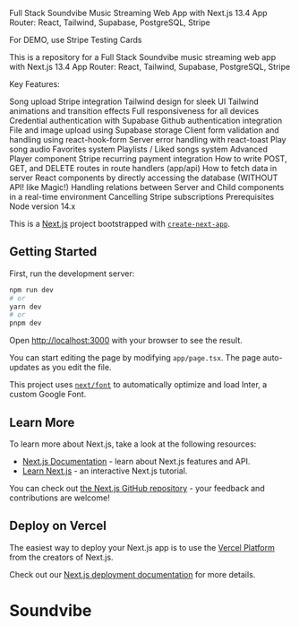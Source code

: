 Full Stack Soundvibe Music Streaming Web App with Next.js 13.4 App Router: React, Tailwind, Supabase, PostgreSQL, Stripe

For DEMO, use Stripe Testing Cards

This is a repository for a Full Stack Soundvibe music streaming web app with Next.js 13.4 App Router: React, Tailwind, Supabase, PostgreSQL, Stripe



Key Features:

Song upload
Stripe integration
Tailwind design for sleek UI
Tailwind animations and transition effects
Full responsiveness for all devices
Credential authentication with Supabase
Github authentication integration
File and image upload using Supabase storage
Client form validation and handling using react-hook-form
Server error handling with react-toast
Play song audio
Favorites system
Playlists / Liked songs system
Advanced Player component
Stripe recurring payment integration
How to write POST, GET, and DELETE routes in route handlers (app/api)
How to fetch data in server React components by directly accessing the database (WITHOUT API! like Magic!)
Handling relations between Server and Child components in a real-time environment
Cancelling Stripe subscriptions
Prerequisites
Node version 14.x



This is a [Next.js](https://nextjs.org/) project bootstrapped with [`create-next-app`](https://github.com/vercel/next.js/tree/canary/packages/create-next-app).

## Getting Started

First, run the development server:

```bash
npm run dev
# or
yarn dev
# or
pnpm dev
```

Open [http://localhost:3000](http://localhost:3000) with your browser to see the result.

You can start editing the page by modifying `app/page.tsx`. The page auto-updates as you edit the file.

This project uses [`next/font`](https://nextjs.org/docs/basic-features/font-optimization) to automatically optimize and load Inter, a custom Google Font.

## Learn More

To learn more about Next.js, take a look at the following resources:

- [Next.js Documentation](https://nextjs.org/docs) - learn about Next.js features and API.
- [Learn Next.js](https://nextjs.org/learn) - an interactive Next.js tutorial.

You can check out [the Next.js GitHub repository](https://github.com/vercel/next.js/) - your feedback and contributions are welcome!

## Deploy on Vercel

The easiest way to deploy your Next.js app is to use the [Vercel Platform](https://vercel.com/new?utm_medium=default-template&filter=next.js&utm_source=create-next-app&utm_campaign=create-next-app-readme) from the creators of Next.js.

Check out our [Next.js deployment documentation](https://nextjs.org/docs/deployment) for more details.
# Soundvibe

